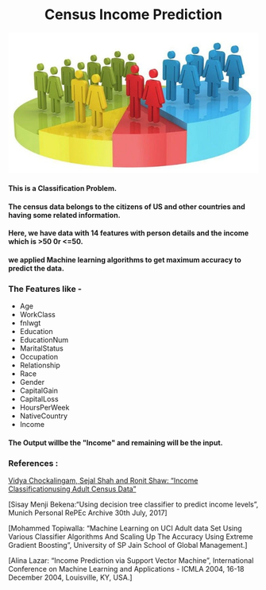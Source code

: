 # <div align="center"> Census Income Prediction </div>
<p align="center">
  <img src=census.jpg>
</p align>

#### This is a Classification Problem. 

#### The census data belongs to the citizens of US and other countries and having some related information.

#### Here, we have data with 14 features with person details and the income which is >50 0r <=50.

#### we applied Machine learning algorithms to get maximum accuracy to predict the data.

### The Features like -

- Age
- WorkClass
- fnlwgt
- Education
- EducationNum
- MaritalStatus
- Occupation
- Relationship
- Race
- Gender
- CapitalGain
- CapitalLoss
- HoursPerWeek
- NativeCountry 
- Income

#### The Output willbe the "Income" and remaining will be the input.

### References :

[Vidya Chockalingam, Sejal Shah and Ronit Shaw: “Income Classificationusing Adult Census Data”](https://cseweb.ucsd.edu/classes/wi17/cse258-a/reports/a120.pdf)

[Sisay Menji Bekena:“Using decision tree classifier to predict income
levels”, Munich Personal RePEc Archive 30th July, 2017]

[Mohammed Topiwalla: “Machine Learning on UCI Adult data Set Using
Various Classifier Algorithms And Scaling Up The Accuracy Using
Extreme Gradient Boosting”, University of SP Jain School of Global
Management.]

[Alina Lazar: “Income Prediction via Support Vector Machine”, International Conference on Machine Learning and Applications - ICMLA
2004, 16-18 December 2004, Louisville, KY, USA.]
